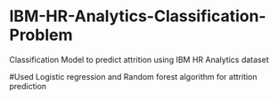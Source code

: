 # IBM-HR-Analytics-Classification-Problem
Classification Model to predict attrition using IBM HR Analytics dataset

#Used Logistic regression and Random forest algorithm for attrition prediction
